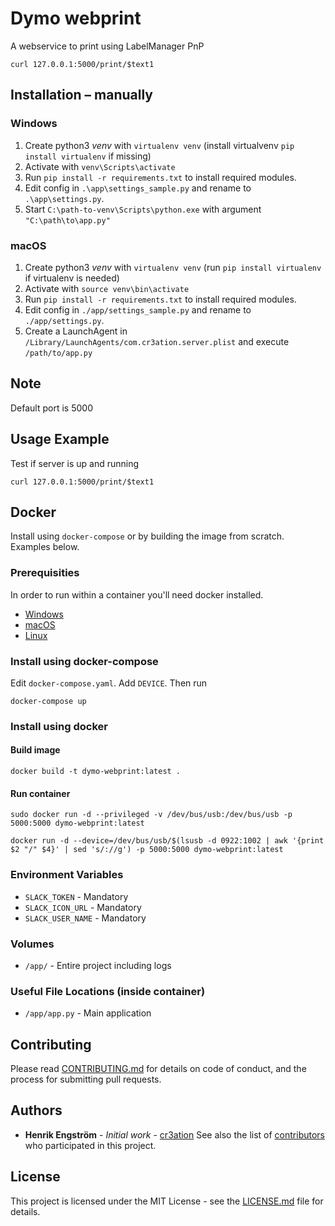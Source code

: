 # Dymo webprint

A webservice to print using LabelManager PnP

```shell
curl 127.0.0.1:5000/print/$text1
```

## Installation – manually
### Windows
1) Create python3 _venv_ with `virtualenv venv` (install virtualvenv `pip install virtualenv` if missing)
2) Activate with `venv\Scripts\activate`
3) Run `pip install -r requirements.txt` to install required modules.
4) Edit config in `.\app\settings_sample.py` and rename to `.\app\settings.py`.
5) Start `C:\path-to-venv\Scripts\python.exe` with argument `"C:\path\to\app.py"`

### macOS
1) Create python3 _venv_ with `virtualenv venv` (run `pip install virtualenv` if virtualenv is needed)
2) Activate with `source venv\bin\activate`
3) Run `pip install -r requirements.txt` to install required modules.
4) Edit config in `./app/settings_sample.py` and rename to `./app/settings.py`.
5) Create a LaunchAgent in `/Library/LaunchAgents/com.cr3ation.server.plist` and execute `/path/to/app.py`

## Note
Default port is 5000

## Usage Example
Test if server is up and running
```shell
curl 127.0.0.1:5000/print/$text1
```

## Docker
Install using `docker-compose` or by building the image from scratch. Examples below.

### Prerequisities
In order to run within a container you'll need docker installed.

* [Windows](https://docs.docker.com/windows/started)
* [macOS](https://docs.docker.com/mac/started/)
* [Linux](https://docs.docker.com/linux/started/)

### Install using docker-compose
Edit `docker-compose.yaml`. Add `DEVICE`. Then run
```shell
docker-compose up
```

### Install using docker
#### Build image
```shell
docker build -t dymo-webprint:latest .
```

#### Run container
```shell
sudo docker run -d --privileged -v /dev/bus/usb:/dev/bus/usb -p 5000:5000 dymo-webprint:latest
```

```shell
docker run -d --device=/dev/bus/usb/$(lsusb -d 0922:1002 | awk '{print $2 "/" $4}' | sed 's/://g') -p 5000:5000 dymo-webprint:latest
```


### Environment Variables
* `SLACK_TOKEN` - Mandatory
* `SLACK_ICON_URL` - Mandatory
* `SLACK_USER_NAME` - Mandatory

### Volumes
* `/app/` - Entire project including logs

### Useful File Locations (inside container)
* `/app/app.py` - Main application

## Contributing
Please read [CONTRIBUTING.md](CONTRIBUTING.md) for details on code of conduct, and the process for submitting pull requests.

## Authors
* **Henrik Engström** - *Initial work* - [cr3ation](https://github.com/cr3ation)
See also the list of [contributors](https://github.com/cr3ation/client-jamf-api/contributors) who
participated in this project.

## License
This project is licensed under the MIT License - see the [LICENSE.md](LICENSE.md) file for details.
